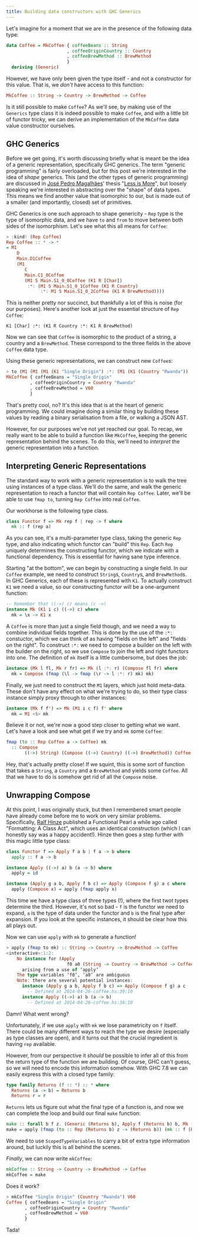 ```yaml
---
title: Building data constructors with GHC Generics
---
```


Let's imagine for a moment that we are in the presence of the following data
type:

```haskell
data Coffee = MkCoffee { coffeeBeans :: String
                       , coffeeOriginCountry :: Country
                       , coffeeBrewMethod :: BrewMethod
                       }
  deriving (Generic)
```

However, we have only been given the type itself - and not a constructor for
this value. That is, we *don't* have access to this function:

```haskell
MkCoffee :: String -> Country -> BrewMethod -> Coffee
```

Is it still possible to make `Coffee`? As we'll see, by making use of the
`Generics` type class it is indeed possible to make `Coffee`, and with a little
bit of functor tricky, we can derive an implementation of the `MkCoffee` data
value constructor ourselves.

## GHC Generics

Before we get going, it's worth discussing briefly what is meant be the idea of
a generic representation, specifically GHC generics. The term "generic
programming" is fairly overloaded, but for this post we're interested in the idea
of *shape* generics. This (and the other types of generic programming) are
discussed in [José Pedro Magalhães](http://dreixel.net)' thesis
"[Less is More](http://dreixel.net/research/pdf/thesis.pdf‎)", but loosely
speaking we're interested in abstracting over the "shape" of data types. This
means we find another value that isomorphic to our, but is made out of a smaller
(and importantly, closed) set of primitives.

GHC Generics is one such approach to shape genericity - `Rep` type is the type
of isomorphic data, and we have `to` and `from` to move between both sides of
the isomorphism. Let's see what this all means for `Coffee`:

```haskell
> :kind! (Rep Coffee)
Rep Coffee :: * -> *
= M1
    D
    Main.D1Coffee
    (M1
       C
       Main.C1_0Coffee
       (M1 S Main.S1_0_0Coffee (K1 R [Char])
        :*: (M1 S Main.S1_0_1Coffee (K1 R Country)
             :*: M1 S Main.S1_0_2Coffee (K1 R BrewMethod))))
```

This is neither pretty nor succinct, but thankfully a lot of this is noise (for
our purposes). Here's another look at just the essential structure of `Rep
Coffee`:

```
K1 [Char] :*: (K1 R Country :*: K1 R BrewMethod)
```

Now we can see that `Coffee` is isomorphic to the product of a string, a country
and a `BrewMethod`. These correspond to the three fields in the above `Coffee`
data type.

Using these generic representations, we can construct new `Coffee`s:

```haskell
> to (M1 (M1 (M1 (K1 "Single Origin") :*: (M1 (K1 (Country "Rwanda")) :*: M1 (K1 V60))))) :: Coffee
MkCoffee { coffeeBeans = "Single Origin"
         , coffeeOriginCountry = Country "Rwanda"
         , coffeeBrewMethod = V60
         }
```

That's pretty cool, no? It's this idea that is at the heart of generic
programming. We could imagine doing a similar thing by building these values by
reading a binary serialisation from a file, or walking a JSON AST.

However, for our purposes we've not yet reached our goal. To recap, we really
want to be able to build a function like `MkCoffee`, keeping the generic
representation behind the scenes. To do this, we'll need to *interpret* the
generic representation into a function.

## Interpreting Generic Representations

The standard way to work with a generic representation is to walk the tree using
instances of a type class. We'll do the same, and walk the generic
representation to reach a functor that will contain `Rep Coffee`. Later, we'll
be able to use `fmap to`, turning `Rep Coffee` into real `Coffee`.

Our workhorse is the following type class.

```haskell
class Functor f => Mk rep f | rep -> f where
  mk :: f (rep a)
```

As you can see, it's a multi-parameter type class, taking the generic `Rep`
type, and also indicating which functor can "build" this `Rep`. Each `Rep`
uniquely determines the constructing functor, which we indicate with a
functional dependency. This is essential for having sane type inference.

Starting "at the bottom", we can begin by constructing a single field. In our
`Coffee` example, we need to construct `String`s, `Country`s, and
`BrewMethod`s. In GHC Generics, each of these is represented with `K1`. To
actually construct `K1` we need a value, so our constructing functor will be a
one-argument function:

```haskell
-- Remember that ((->) c) means (c ->)
instance Mk (K1 i c) ((->) c) where
  mk = \x -> K1 x
```

A `Coffee` is more than just a single field though, and we need a way to combine
individual fields together. This is done by the use of the `:*:` constuctor,
which we can think of as having "fields on the left" and "fields on the
right". To construct `:*:` we need to compose a builder on the left with
the builder on the right, so we use `Compose` to join the left and right
functors into one. The definition of `mk` itself is a little cumbersome, but
does the job:

```haskell
instance (Mk l fl, Mk r fr) => Mk (l :*: r) (Compose fl fr) where
  mk = Compose (fmap (\l -> fmap (\r -> l :*: r) mk) mk)
```

Finally, we just need to construct the `M1` layers, which just hold
meta-data. These don't have any effect on what we're trying to do, so their type
class instance simply proxy through to other instances:

```haskell
instance (Mk f f') => Mk (M1 i c f) f' where
  mk = M1 <$> mk
```

Believe it or not, we're now a good step closer to getting what we want. Let's
have a look and see what get if we try and `mk` some `Coffee`:

```haskell
fmap (to :: Rep Coffee a -> Coffee) mk
  :: Compose
       ((->) String) (Compose ((->) Country) ((->) BrewMethod)) Coffee
```

Hey, that's actually pretty close! If we squint, this is some sort of function
that takes a `String`, a `Country` and a `BrewMethod` and yields some
`Coffee`. All that we have to do is somehow get rid of all the `Compose` noise.

## Unwrapping Compose

At this point, I was originally stuck, but then I remembered smart people have
already come before me to work on very similar problems. Specifically,
[Ralf Hinze](http://www.cs.ox.ac.uk/people/ralf.hinze/publications/index.html)
published a Functional Pearl a while ago called "Formatting: A Class Act", which
uses an identical construction (which I can honestly say was a happy
accident!). Hinze then goes a step further with this magic little type class:

```haskell
class Functor f => Apply f a b | f a -> b where
  apply :: f a -> b

instance Apply ((->) a) b (a -> b) where
  apply = id

instance (Apply g a b, Apply f b c) => Apply (Compose f g) a c where
  apply (Compose x) = apply (fmap apply x)
```

This time we have a type class of three types (!), where the first twot types
determine the third. However, it's not so bad - `f` is the functor we need to
expand, `a` is the type of data under the functor and `b` is the final type
after expansion. If you look at the specific instances, it should be clear how
this all plays out.

Now we can use `apply` with `mk` to generate a function!

```haskell
> apply (fmap to mk) :: String -> Country -> BrewMethod -> Coffee
<interactive>:1:2:
    No instance for (Apply
                       f0 a0 (String -> Country -> BrewMethod -> Coffee))
      arising from a use of ‘apply’
    The type variables ‘f0’, ‘a0’ are ambiguous
    Note: there are several potential instances:
      instance (Apply g a b, Apply f b c) => Apply (Compose f g) a c
        -- Defined at 2014-04-26-coffee.hs:39:10
      instance Apply ((->) a) b (a -> b)
        -- Defined at 2014-04-26-coffee.hs:36:10
```

Damn! What went wrong?

Unfortunately, if we use `apply` with `mk` we lose parametricity on `f`
itself. There could be many different ways to reach the type we desire
(especially as type classes are open), and it turns out that the crucial
ingredient is having `rep` available.

However, from our perspective it *should* be possible to infer all of this from
the return type of the function we are building. Of course, GHC can't guess, so
we will need to encode this information somehow. With GHC 7.8 we can easily
express this with a closed type family:

```haskell
type family Returns (f :: *) :: * where
  Returns (a -> b) = Returns b
  Returns r = r
```

`Returns` lets us figure out what the final type of a function is, and now we
can complete the loop and build our final `make` function:

```haskell
make :: forall b f z. (Generic (Returns b), Apply f (Returns b) b, Mk (Rep (Returns b)) f) => b
make = apply (fmap (to :: Rep (Returns b) z -> (Returns b)) (mk :: f (Rep (Returns b) z)))
```

We need to use `ScopedTypeVariables` to carry a bit of extra type information
around, but luckily this is all behind the scenes.

*Finally*, we can now write `mkCoffee`:

```haskell
mkCoffee :: String -> Country -> BrewMethod -> Coffee
mkCoffee = make
```

Does it work?

```haskell
> mkCoffee "Single Origin" (Country "Rwanda") V60
Coffee { coffeeBeans = "Single Origin"
       , coffeeOriginCountry = Country "Rwanda"
       , coffeeBrewMethod = V60
       }
```

Tada!
